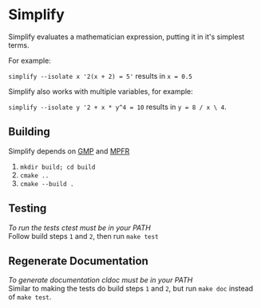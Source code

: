 # Simplify

Simplify evaluates a mathematician expression, putting it in it's simplest terms.

For example:

`simplify --isolate x '2(x + 2) = 5'` results in `x = 0.5`

Simplify also works with multiple variables, for example:

`simplify --isolate y '2 + x * y^4 = 10` results in `y = 8 / x \ 4`.

## Building

Simplify depends on [GMP](https://www.gmplib.org) and [MPFR](https://www.mpfr.org)

1. `mkdir build; cd build`
2. `cmake ..`
3. `cmake --build .`

## Testing

_To run the tests ctest must be in your PATH_\
Follow build steps `1` and `2`, then run `make test`

## Regenerate Documentation

_To generate documentation cldoc must be in your PATH_\
Similar to making the tests do build steps `1` and `2`, but run `make doc` instead of `make test`.